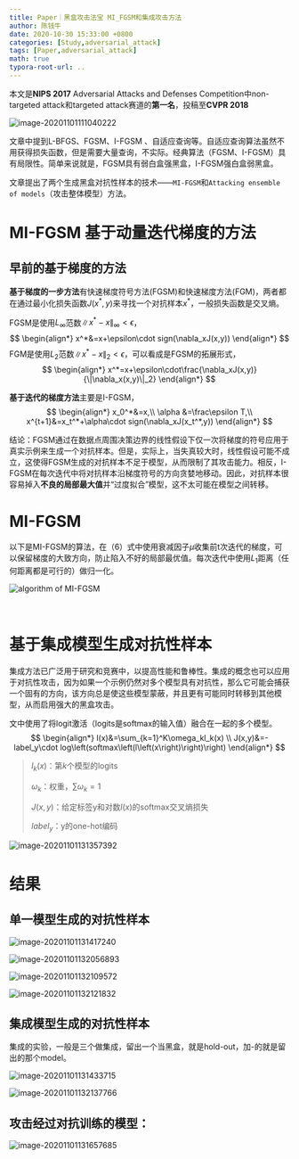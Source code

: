 ```yaml
---
title: Paper｜黑盒攻击法宝 MI_FGSM和集成攻击方法
author: 陈钱牛
date: 2020-10-30 15:33:00 +0800
categories: [Study,adversarial_attack]
tags: [Paper,adversarial_attack]
math: true
typora-root-url: ..
---
```


本文是**NIPS 2017** Adversarial Attacks and Defenses Competition中non-targeted attack和targeted attack赛道的**第一名**，投稿至**CVPR 2018**

![image-20201101111040222](/assets/img/posts/2020-11-01-Paper_MI_FGSM/image-20201101111040222.png)





文章中提到L-BFGS、FGSM、I-FGSM 、自适应查询等。自适应查询算法虽然不用获得损失函数，但是需要大量查询，不实际。经典算法（FGSM、I-FGSM）具有局限性。简单来说就是，FGSM具有弱白盒强黑盒，I-FGSM强白盒弱黑盒。

文章提出了两个生成黑盒对抗性样本的技术——`MI-FGSM`和`Attacking ensemble of models`（攻击整体模型）方法。

# MI-FGSM 基于动量迭代梯度的方法

## 早前的基于梯度的方法

**基于梯度的一步方法**有快速梯度符号方法(FGSM)和快速梯度方法(FGM)，两者都在通过最小化损失函数$J(x^*,y)$来寻找一个对抗样本$x^*$，一般损失函数是交叉熵。

FGSM是使用$L_\infty$范数$\|x^*-x\|_\infty<\epsilon$，
$$
\begin{align*}
x^*&=x+\epsilon\cdot sign(\nabla_xJ(x,y)) 
\end{align*}
$$
FGM是使用$L_2$范数$\|x^*-x\|_2<\epsilon$，可以看成是FGSM的拓展形式，
$$
\begin{align*}
x^*=x+\epsilon\cdot\frac{\nabla_xJ(x,y)}{\|\nabla_x(x,y)\|_2}
\end{align*}
$$


**基于迭代的梯度方法**主要是I-FGSM，
$$
\begin{align*}
x_0^*&=x,\\
\alpha &=\frac\epsilon T,\\
x^{t+1}&=x_t^*+\alpha\cdot sign(\nabla_xJ(x_t^*,y))
\end{align*}
$$


结论：FGSM通过在数据点周围决策边界的线性假设下仅一次将梯度的符号应用于真实示例来生成一个对抗样本。但是，实际上，当失真较大时，线性假设可能不成立，这使得FGSM生成的对抗样本不足于模型，从而限制了其攻击能力。相反，I-FGSM在每次迭代中将对抗样本沿梯度符号的方向贪婪地移动。因此，对抗样本很容易掉入**不良的局部最大值**并“过度拟合”模型，这不太可能在模型之间转移。

# MI-FGSM

以下是MI-FGSM的算法，在（6）式中使用衰减因子$\mu$收集前t次迭代的梯度，可以保留梯度的大致方向，防止陷入不好的局部最优值。每次迭代中使用$L_1$距离（任何距离都是可行的）做归一化。

![algorithm of MI-FGSM](/assets/img/posts/2020-11-01-Paper_MI_FGSM/image-20201101125916799.png)

​            

# 基于集成模型生成对抗性样本

集成方法已广泛用于研究和竞赛中，以提高性能和鲁棒性。集成的概念也可以应用于对抗性攻击，因为如果一个示例仍然对多个模型具有对抗性，那么它可能会捕获一个固有的方向，该方向总是使这些模型蒙蔽，并且更有可能同时转移到其他模型，从而启用强大的黑盒攻击。

文中使用了将logit激活（logits是softmax的输入值）融合在一起的多个模型。
$$
\begin{align*}
l(x)&=\sum_{k=1}^K\omega_kl_k(x) \\
J(x,y)&=-label_y\cdot log\left(softmax\left(l\left(x\right)\right)\right)
\end{align*}
$$

> $l_k(x)$：第$k$个模型的logits
>
> $\omega_k$：权重，$\sum \omega_k =1$
>
> $J(x,y)$：给定标签y和对数$l(x)$的softmax交叉熵损失
>
> $label_y$：y的one-hot编码

![image-20201101131357392](/assets/img/posts/2020-11-01-Paper_MI_FGSM/image-20201101131357392.png)

# 结果

## 单一模型生成的对抗性样本

![image-20201101131417240](/assets/img/posts/2020-11-01-Paper_MI_FGSM/image-20201101131417240.png)



![image-20201101132056893](/assets/img/posts/2020-11-01-Paper_MI_FGSM/image-20201101132056893.png)



![image-20201101132109572](/assets/img/posts/2020-11-01-Paper_MI_FGSM/image-20201101132109572.png)



![image-20201101132121832](/assets/img/posts/2020-11-01-Paper_MI_FGSM/image-20201101132121832.png)



## 集成模型生成的对抗性样本

集成的实验，一般是三个做集成，留出一个当黑盒，就是hold-out，加-的就是留出的那个model。

![image-20201101131433715](/assets/img/posts/2020-11-01-Paper_MI_FGSM/image-20201101131433715.png)



![image-20201101132137766](/assets/img/posts/2020-11-01-Paper_MI_FGSM/image-20201101132137766.png)

## 攻击经过对抗训练的模型：

![image-20201101131657685](/assets/img/posts/2020-11-01-Paper_MI_FGSM/image-20201101131657685.png)

[^source code]: :https://github.com/dongyp13/